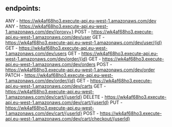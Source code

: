 
## endpoints:
  ANY - <a href="https://wk4af68ho3.execute-api.eu-west-1.amazonaws.com/dev/">https://wk4af68ho3.execute-api.eu-west-1.amazonaws.com/dev</a>
  ANY - <a href="https://wk4af68ho3.execute-api.eu-west-1.amazonaws.com/dev/{proxy+}">https://wk4af68ho3.execute-api.eu-west-1.amazonaws.com/dev/{proxy+}</a>
  POST - <a href="https://wk4af68ho3.execute-api.eu-west-1.amazonaws.com/dev/user">https://wk4af68ho3.execute-api.eu-west-1.amazonaws.com/dev/user</a>
  GET - <a href="https://wk4af68ho3.execute-api.eu-west-1.amazonaws.com/dev/user/{id}">https://wk4af68ho3.execute-api.eu-west-1.amazonaws.com/dev/user/{id}</a>
  GET - <a href="https://wk4af68ho3.execute-api.eu-west-1.amazonaws.com/dev/users">https://wk4af68ho3.execute-api.eu-west-1.amazonaws.com/dev/users</a>
  GET - <a href="https://wk4af68ho3.execute-api.eu-west-1.amazonaws.com/dev/order/{id}">https://wk4af68ho3.execute-api.eu-west-1.amazonaws.com/dev/order/{id}</a>
  GET - <a href="https://wk4af68ho3.execute-api.eu-west-1.amazonaws.com/dev/orders">https://wk4af68ho3.execute-api.eu-west-1.amazonaws.com/dev/orders</a>
  POST - <a href="https://wk4af68ho3.execute-api.eu-west-1.amazonaws.com/dev/order">https://wk4af68ho3.execute-api.eu-west-1.amazonaws.com/dev/order</a>
  PATCH - <a href="https://wk4af68ho3.execute-api.eu-west-1.amazonaws.com/dev/order/{id}">https://wk4af68ho3.execute-api.eu-west-1.amazonaws.com/dev/order/{id}</a>
  GET - <a href="https://wk4af68ho3.execute-api.eu-west-1.amazonaws.com/dev/carts">https://wk4af68ho3.execute-api.eu-west-1.amazonaws.com/dev/carts</a>
  GET - <a href="https://wk4af68ho3.execute-api.eu-west-1.amazonaws.com/dev/cart/{userId}">https://wk4af68ho3.execute-api.eu-west-1.amazonaws.com/dev/cart/{userId}</a>
  DELETE - <a href="https://wk4af68ho3.execute-api.eu-west-1.amazonaws.com/dev/cart/{userId}">https://wk4af68ho3.execute-api.eu-west-1.amazonaws.com/dev/cart/{userId}</a>
  PUT - <a href="https://wk4af68ho3.execute-api.eu-west-1.amazonaws.com/dev/cart/{userId}">https://wk4af68ho3.execute-api.eu-west-1.amazonaws.com/dev/cart/{userId}</a>
  POST - <a href="https://wk4af68ho3.execute-api.eu-west-1.amazonaws.com/dev/cart/checkout/{userId}">https://wk4af68ho3.execute-api.eu-west-1.amazonaws.com/dev/cart/checkout/{userId}</a>
